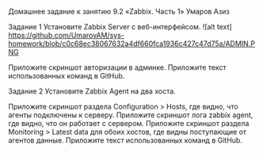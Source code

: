 Домашнее задание к занятию 9.2 «Zabbix. Часть 1» Умаров Азиз

Задание 1
Установите Zabbix Server с веб-интерфейсом.
![alt text] https://github.com/UmarovAM/sys-homework/blob/c0c68ec38067632a4df660fca1936c427c47d75a/ADMIN.PNG

Приложите скриншот авторизации в админке. Приложите текст использованных команд в GitHub.

Задание 2
Установите Zabbix Agent на два хоста.

Приложите скриншот раздела Configuration > Hosts, где видно, что агенты подключены к серверу. Приложите скриншот лога zabbix agent, где видно, что он работает с сервером. Приложите скриншот раздела Monitoring > Latest data для обоих хостов, где видны поступающие от агентов данные. Приложите текст использованных команд в GitHub.
